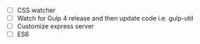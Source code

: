 - [ ] CSS watcher
- [ ] Watch for Gulp 4 release and then update code i.e. gulp-util
- [ ] Customize express server
- [ ] ES6